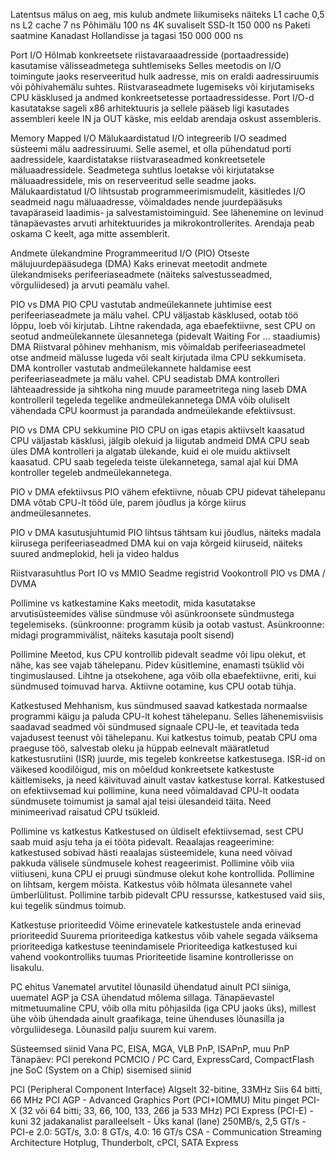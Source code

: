 Latentsus mälus on aeg, mis kulub andmete liikumiseks
	näiteks L1 cache 0,5 ns
	L2 cache 7 ns
	Põhimälu 100 ns
	4K suvaliselt SSD-lt 150 000 ns
	Paketi saatmine Kanadast Hollandisse ja tagasi 150 000 000 ns

Port I/O
	Hõlmab konkreetsete riistavaraaadresside (portaadresside) kasutamise välisseadmetega suhtlemiseks
	Selles meetodis on I/O toimingute jaoks reserveeritud hulk aadresse, mis on eraldi aadressiruumis või põhivahemälu suhtes.
	Riistvaraseadmete lugemiseks või kirjutamiseks CPU käsklused ja andmed konkreetsetesse portaadressidesse.
	Port I/O-d kasutatakse sageli x86 arhitektuuris ja sellele pääseb ligi kasutades assembleri keele IN ja OUT käske, mis eeldab arendaja oskust assembleris.

Memory Mapped I/O
	Mälukaardistatud I/O integreerib I/O seadmed süsteemi mälu aadressiruumi.
	Selle asemel, et olla pühendatud porti aadressidele, kaardistatakse riistvaraseadmed konkreetsetele mäluaadressidele.
	Seadmetega suhtlus loetakse või kirjutatakse mäluaadressidele, mis on reserveeritud selle seadme jaoks.
	Mälukaardistatud I/O lihtsustab programmeerimismudelit, käsitledes I/O seadmeid nagu mäluaadresse, võimaldades nende juurdepääsuks tavapäraseid laadimis- ja salvestamistoiminguid.
	See lähenemine on levinud tänapäevastes arvuti arhitektuurides ja mikrokontrollerites.
	Arendaja peab oskama C keelt, aga mitte assemblerit.

Andmete ülekandmine
	Programmeeritud I/O (PIO)
	Otseste mälujuurdepääsudega (DMA)
	Kaks erinevat meetodit andmete ülekandmiseks perifeeriaseadmete (näiteks salvestusseadmed, võrguliidesed) ja arvuti peamälu vahel.

PIO vs DMA
	PIO
		CPU vastutab andmeülekannete juhtimise eest perifeeriaseadmete ja mälu vahel.
		CPU väljastab käsklused, ootab töö lõppu, loeb või kirjutab.
		Lihtne rakendada, aga ebaefektiivne, sest CPU on seotud andmeülekannete ülesannetega (pidevalt Waiting For ... staadiumis)
	DMA
		Riistvaral põhinev mehhanism, mis võimaldab perifeeriaseadmetel otse andmeid mälusse lugeda või sealt kirjutada ilma CPU sekkumiseta.
		DMA kontroller vastutab andmeülekannete haldamise eest perifeeriaseadmete ja mälu vahel.
		CPU seadistab DMA kontrolleri lähteaadresside ja sihtkoha ning muude parameetritega ning laseb DMA kontrolleril tegeleda tegelike andmeülekannetega
		DMA võib oluliselt vähendada CPU koormust ja parandada andmeülekande efektiivsust.

PIO vs DMA CPU sekkumine
	PIO
		CPU on igas etapis aktiivselt kaasatud
		CPU väljastab käsklusi, jälgib olekuid ja liigutab andmeid
	DMA
		CPU seab üles DMA kontrolleri ja algatab ülekande, kuid ei ole muidu aktiivselt kaasatud.
		CPU saab tegeleda teiste ülekannetega, samal ajal kui DMA kontroller tegeleb andmeülekannetega.

PIO v DMA efektiivsus
	PIO
		vähem efektiivne, nõuab CPU pidevat tähelepanu
	DMA
		võtab CPU-lt tööd üle, parem jõudlus ja kõrge kiirus andmeülesannetes.

PIO v DMA kasutusjuhtumid
	PIO
		lihtsus tähtsam kui jõudlus, näiteks madala kiirusega perifeeriaseadmed
	DMA
		kui on vaja kõrgeid kiiruseid, näiteks suured andmeplokid, heli ja video haldus

Riistvarasuhtlus
	Port IO vs MMIO 
	Seadme registrid
	Vookontroll
	PIO vs DMA / DVMA

Pollimine vs katkestamine
	Kaks meetodit, mida kasutatakse arvutisüsteemides välise sündmuse või asünkroonsete sündmustega tegelemiseks. (sünkroonne: programm küsib ja ootab vastust. Asünkroonne: midagi programmivälist, näiteks kasutaja poolt sisend)

Pollimine
	Meetod, kus CPU kontrollib pidevalt seadme või lipu olekut, et nähe, kas see vajab tähelepanu.
	Pidev küsitlemine, enamasti tsüklid või tingimuslaused.
	Lihtne ja otsekohene, aga võib olla ebaefektiivne, eriti, kui sündmused toimuvad harva.
	Aktiivne ootamine, kus CPU ootab tühja.

Katkestused
	Mehhanism, kus sündmused saavad katkestada normaalse programmi käigu ja paluda CPU-lt kohest tähelepanu.
	Selles lähenemisviisis saadavad seadmed või sündmused signaale CPU-le, et teavitada teda vajadusest teenust või tähelepanu.
	Kui katkestus toimub, peatab CPU oma praeguse töö, salvestab oleku ja hüppab eelnevalt määratletud katkestusrutiini (ISR) juurde, mis tegeleb konkreetse katkestusega.
	ISR-id on väikesed koodilõigud, mis on mõeldud konkreetsete katkestuste käitlemiseks, ja need käivituvad ainult vastav katkestuse korral.
	Katkestused on efektiivsemad kui pollimine, kuna need võimaldavad CPU-lt oodata sündmusete toimumist ja samal ajal teisi ülesandeid täita. Need minimeerivad raisatud CPU tsükleid.

Pollimine vs katkestus
	Katkestused on üldiselt efektiivsemad, sest CPU saab muid asju teha ja ei tööta pidevalt.
	Reaalajas reageerimine: katkestused sobivad hästi reaalajas süsteemidele, kuna need võivad pakkuda välisele sündmusele kohest reageerimist. Pollimine võib viia viitiuseni, kuna CPU ei pruugi sündmuse olekut kohe kontrollida.
	Pollimine on lihtsam, kergem mõista. Katkestus võib hõlmata ülesannete vahel ümberlülitust.
	Pollimine tarbib pidevalt CPU ressursse, katkestused vaid siis, kui tegelik sündmus toimub.

Katkestuse prioriteedid
	Võime erinevatele katkestustele anda erinevad prioriteedid
		Suurema prioriteediga katkestus võib vahele segada väiksema prioriteediga katkestuse teenindamisele
		Prioriteediga katkestused kui vahend vookontrolliks tuumas
		Prioriteetide lisamine kontrollerisse on lisakulu.

PC ehitus
	Vanematel arvutitel lõunasild ühendatud ainult PCI siiniga, uuematel AGP ja CSA ühendatud mõlema sillaga.
	Tänapäevastel mitmetuumaline CPU, võib olla mitu põhjasilda (iga CPU jaoks üks), millest ühe võib ühendada ainult graafikaga, teine ühenduses lõunasilla ja võrguliidesega. Lõunasild palju suurem kui varem.

Süsteemsed siinid
	Vana PC, EISA, MGA, VLB
	PnP, ISAPnP, muu PnP
	Tänapäev: PCI perekond
	PCMCIO / PC Card, ExpressCard, CompactFlash jne
	SoC (System on a Chip) sisemised siinid

PCI (Peripheral Component Interface)
	Algselt 32-bitine, 33MHz
	Siis 64 bitti, 66 MHz PCI
	AGP - Advanced Graphics Port (PCI+IOMMU)
	Mitu pinget
	PCI-X (32 või 64 bitti; 33, 66, 100, 133, 266 ja 533 MHz)
	PCI Express (PCI-E) - kuni 32 jadakanalist paralleelselt - Üks kanal (lane) 250MB/s, 2,5 GT/s - PCI-e 2.0: 5GT/s, 3.0: 8 GT/s, 4.0: 16 GT/s
	CSA - Communication Streaming Architecture
	Hotplug, Thunderbolt, cPCI, SATA Express

